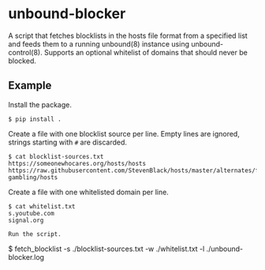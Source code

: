 # unbound-blocker

A script that fetches blocklists in the hosts file format from a specified list 
and feeds them to a running unbound(8) instance using unbound-control(8). 
Supports an optional whitelist of domains that should never be blocked.

## Example

Install the package.
```
$ pip install .
```

Create a file with one blocklist source per line. Empty lines are ignored, 
strings starting with `#` are discarded.
```
$ cat blocklist-sources.txt
https://someonewhocares.org/hosts/hosts
https://raw.githubusercontent.com/StevenBlack/hosts/master/alternates/fakenews-gambling/hosts
```

Create a file with one whitelisted domain per line.
```
$ cat whitelist.txt
s.youtube.com
signal.org

Run the script.
```
$ fetch_blocklist -s ./blocklist-sources.txt -w ./whitelist.txt -l ./unbound-blocker.log
```
